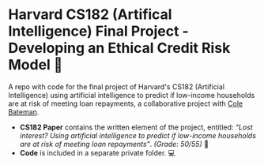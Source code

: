 # Harvard CS182 (Artifical Intelligence) Final Project - Developing an Ethical Credit Risk Model  :robot:
A repo with code for the final project of Harvard's CS182 (Artificial Intelligence) using artificial intelligence to predict if low-income households are at risk of meeting loan repayments, a collaborative project with [Cole Bateman](https://www.linkedin.com/in/cole-bateman/).

* **CS182 Paper** contains the written element of the project, entitled: *"Lost interest? Using artificial intelligence to predict if low-income households are at risk of meeting loan repayments"*. *(Grade: 50/55)*  :bank:
* **Code** is included in a separate private folder.  :computer:
